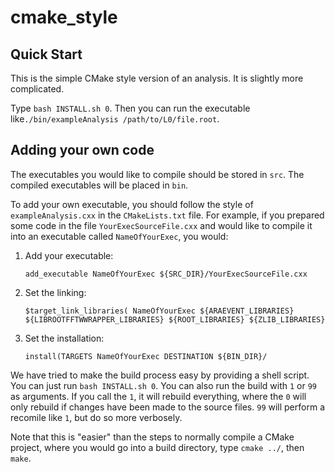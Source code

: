 # cmake_style

## Quick Start
This is the simple CMake style version of an analysis. It is slightly more complicated.

Type `bash INSTALL.sh 0`. Then you can run the executable like`./bin/exampleAnalysis /path/to/L0/file.root`.

## Adding your own code

The executables you would like to compile should be stored in `src`. The compiled executables will be placed in `bin`.

To add your own executable, you should follow the style of `exampleAnalysis.cxx` in the `CMakeLists.txt` file. For example, if you prepared some code in the file `YourExecSourceFile.cxx` and would like to compile it into an executable called `NameOfYourExec`, you would:

1. Add your executable: 

   `add_executable NameOfYourExec ${SRC_DIR}/YourExecSourceFile.cxx`

2. Set the linking:

   `$target_link_libraries( NameOfYourExec ${ARAEVENT_LIBRARIES} ${LIBROOTFFTWWRAPPER_LIBRARIES} ${ROOT_LIBRARIES} ${ZLIB_LIBRARIES}`

3. Set the installation:

   `install(TARGETS NameOfYourExec DESTINATION ${BIN_DIR}/`

We have tried to make the build process easy by providing a shell script. You can just run `bash INSTALL.sh 0`. You can also run the build with `1` or `99` as arguments. If you call the `1`, it will rebuild everything, where the `0` will only rebuild if changes have been made to the source files. `99` will perform a recomile like `1`, but do so more verbosely.

Note that this is "easier" than the steps to normally compile a CMake project, where you would go into a build directory, type `cmake ../`, then `make`.